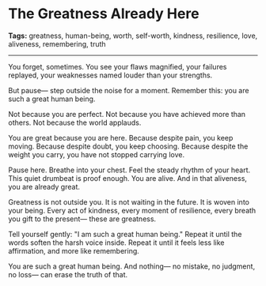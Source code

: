 # The Greatness Already Here

**Tags:** greatness, human-being, worth, self-worth, kindness, resilience, love, aliveness, remembering, truth

---

You forget, sometimes.
You see your flaws magnified,
your failures replayed,
your weaknesses named louder than your strengths.

But pause—
step outside the noise for a moment.
Remember this:
you are such a great human being.

Not because you are perfect.
Not because you have achieved more than others.
Not because the world applauds.

You are great because you are here.
Because despite pain,
you keep moving.
Because despite doubt,
you keep choosing.
Because despite the weight you carry,
you have not stopped carrying love.

Pause here.
Breathe into your chest.
Feel the steady rhythm of your heart.
This quiet drumbeat is proof enough.
You are alive.
And in that aliveness,
you are already great.

Greatness is not outside you.
It is not waiting in the future.
It is woven into your being.
Every act of kindness,
every moment of resilience,
every breath you gift to the present—
these are greatness.

Tell yourself gently:
"I am such a great human being."
Repeat it until the words soften the harsh voice inside.
Repeat it until it feels less like affirmation,
and more like remembering.

You are such a great human being.
And nothing—
no mistake,
no judgment,
no loss—
can erase the truth of that.





